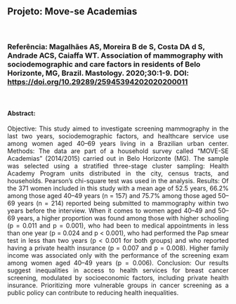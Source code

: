 ## Projeto: Move-se Academias

<br>

### Referência: Magalhães AS, Moreira B de S, Costa DA d S, Andrade ACS, Caiaffa WT. Association of mammography with sociodemographic and care factors in residents of Belo Horizonte, MG, Brazil. Mastology. 2020;30:1-9. DOI: https://doi.org/10.29289/25945394202020200011

<br>

#### Abstract:
<p style="text-align: justify;">Objective: This study aimed to investigate screening mammography in the last two years, sociodemographic factors, and healthcare service use among women aged 40–69 years living in a Brazilian urban center. Methods: The data are part of a household survey called “MOVE-SE Academias” (2014/2015) carried out in Belo Horizonte (MG). The sample was selected using a stratified three-stage cluster sampling: Health Academy Program units distributed in the city, census tracts, and households. Pearson’s chi-square test was used in the analysis. Results: Of the 371 women included in this study with a mean age of 52.5 years, 66.2% among those aged 40–49 years (n = 157) and 75.7% among those aged 50–69 years (n = 214) reported being submitted to mammography within two years before the interview. When it comes to women aged 40–49 and 50–69 years, a higher proportion was found among those with higher schooling (p = 0.011 and p = 0.001), who had been to medical appointments in less than one year (p = 0.024 and p < 0.001), who had performed the Pap smear test in less than two years (p < 0.001 for both groups) and who reported having a private health insurance (p = 0.007 and p = 0.008). Higher family income was associated only with the performance of the screening exam among women aged 40–49 years (p = 0.006). Conclusion: Our results suggest inequalities in access to health services for breast cancer screening, modulated by socioeconomic factors, including private health insurance. Prioritizing more vulnerable groups in cancer screening as a public policy can contribute to reducing health inequalities.</p>
